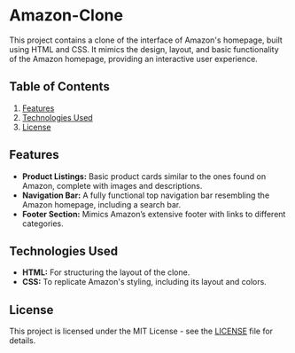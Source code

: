 # Amazon-Clone

This project contains a clone of the interface of Amazon's homepage, built using HTML and CSS. It mimics the design, layout, and basic functionality of the Amazon homepage, providing an interactive user experience.

## Table of Contents
1. [Features](#features)
2. [Technologies Used](#technologies-used)
3. [License](#license)

## Features
- **Product Listings:** Basic product cards similar to the ones found on Amazon, complete with images and descriptions.
- **Navigation Bar:** A fully functional top navigation bar resembling the Amazon homepage, including a search bar.
- **Footer Section:** Mimics Amazon’s extensive footer with links to different categories.

## Technologies Used
- **HTML:** For structuring the layout of the clone.
- **CSS:** To replicate Amazon's styling, including its layout and colors.

## License
This project is licensed under the MIT License - see the [LICENSE](LICENSE) file for details.
